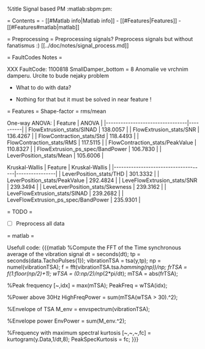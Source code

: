%title Signal based PM
:matlab:sbpm:pm:

= Contents =
    - [[#Matlab info|Matlab info]]
    - [[#Features|Features]]
        - [[#Features#matlab|matlab]]

= Preprocessing =
Preprocessing signals?
Preprocess signals but without fanatismus :)
[[../doc/notes/signal_process.md]]


= FaultCodes Notes =

XXX FaultCode: 1100818
SmallDamper_bottom = 8
Anomalie ve vrchnim damperu. Urcite to bude nejaky problem

* What to do with data?
- Nothing for that but it must be solved in near feature !



= Features =
Shape-factor = rms/mean

One-way ANOVA:
| Feature                         | ANOVA    |
|---------------------------------|----------|
| FlowExtrusion_stats/SINAD       | 138.0057 |
| FlowExtrusion_stats/SNR         | 136.4267 |
| FlowContraction_stats/Std       | 118.4493 |
| FlowContraction_stats/RMS       | 117.5115 |
| FlowContraction_stats/PeakValue | 110.8327 |
| FlowExtrusion_ps_spec/BandPower | 106.7830 |
| LeverPosition_stats/Mean        | 105.6006 |

Kruskal-Wallis
| Feature                             | Kruskal-Wallis |
|-------------------------------------|----------------|
| LeverPosition_stats/THD             | 301.3332       |
| LeverPosition_stats/PeakValue       | 292.4824       |
| LeveFlowExtrusion_stats/SNR         | 239.3494       |
| LeveLeverPosition_stats/Skewness    | 239.3162       |
| LeveFlowExtrusion_stats/SINAD       | 239.2682       |
| LeveFlowExtrusion_ps_spec/BandPower | 235.9301       |


= TODO =
* [ ] Preprocess all data


= matlab =

Usefull code:
{{{matlab
%Compute the FFT of the Time synchronous average of the vibration signal
dt = seconds(dt);
tp = seconds(data.TachoPulses{1});
vibrationTSA = tsa(y,tp);
np = numel(vibrationTSA);
f = fft(vibrationTSA.tsa.*hamming(np))/np;
frTSA = f(1:floor(np/2)+1);
wTSA = (0:np/2)/np*(2*pi/dt);
mTSA = abs(frTSA);

%Peak frequency
[~,idx] = max(mTSA);
PeakFreq = wTSA(idx);

%Power above 30Hz
HighFreqPower = sum(mTSA(wTSA > 30).^2);

%Envelope of TSA
M_env = envspectrum(vibrationTSA);

%Envelope power
EnvPower = sum(M_env.^2);

%Frequency with maximum spectral kurtosis
[~,~,~,fc] = kurtogram(y.Data,1/dt,8);
PeakSpecKurtosis = fc;
}}}


